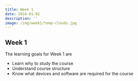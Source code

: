 ```yaml
---
title: Week 1
date: 2024-01-02
description: ''
image: /img/week1/temp-clouds.jpg
---
```


## Week 1

The learning goals for Week 1 are

- Learn why to study the course
- Understand course structure
- Know what devices and software are required for the course
